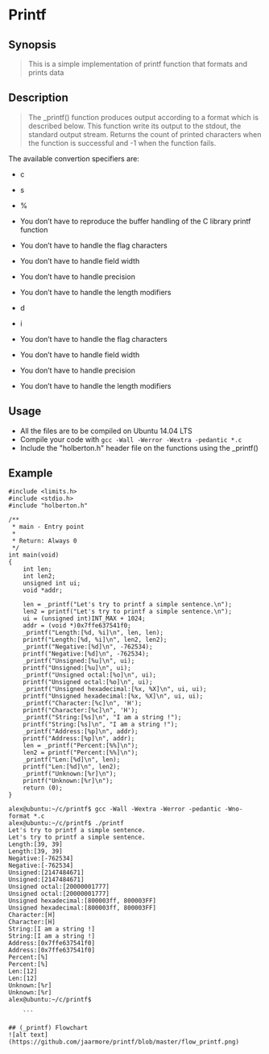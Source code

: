 # Printf

## Synopsis
> This is a simple implementation of printf function that formats and prints data

## Description
> The _printf() function produces output according to a format which is described
below. This function write its output to the stdout, the standard output stream. 
Returns the count of printed characters when the function is successful and -1 when the function fails.

The available convertion specifiers are:
+ c
+ s
+ %
+ You don’t have to reproduce the buffer handling of the C library printf function
+ You don’t have to handle the flag characters
+ You don’t have to handle field width
+ You don’t have to handle precision
+ You don’t have to handle the length modifiers

+ d
+ i
+ You don’t have to handle the flag characters
+ You don’t have to handle field width
+ You don’t have to handle precision
+ You don’t have to handle the length modifiers

## Usage
+ All the files are to be compiled on Ubuntu 14.04 LTS
+ Compile your code with `gcc -Wall -Werror -Wextra -pedantic *.c`
+ Include the "holberton.h" header file on the functions using the _printf()

## Example

```
#include <limits.h>
#include <stdio.h>
#include "holberton.h"

/**
 * main - Entry point
 *
 * Return: Always 0
 */
int main(void)
{
    int len;
    int len2;
    unsigned int ui;
    void *addr;

    len = _printf("Let's try to printf a simple sentence.\n");
    len2 = printf("Let's try to printf a simple sentence.\n");
    ui = (unsigned int)INT_MAX + 1024;
    addr = (void *)0x7ffe637541f0;
    _printf("Length:[%d, %i]\n", len, len);
    printf("Length:[%d, %i]\n", len2, len2);
    _printf("Negative:[%d]\n", -762534);
    printf("Negative:[%d]\n", -762534);
    _printf("Unsigned:[%u]\n", ui);
    printf("Unsigned:[%u]\n", ui);
    _printf("Unsigned octal:[%o]\n", ui);
    printf("Unsigned octal:[%o]\n", ui);
    _printf("Unsigned hexadecimal:[%x, %X]\n", ui, ui);
    printf("Unsigned hexadecimal:[%x, %X]\n", ui, ui);
    _printf("Character:[%c]\n", 'H');
    printf("Character:[%c]\n", 'H');
    _printf("String:[%s]\n", "I am a string !");
    printf("String:[%s]\n", "I am a string !");
    _printf("Address:[%p]\n", addr);
    printf("Address:[%p]\n", addr);
    len = _printf("Percent:[%%]\n");
    len2 = printf("Percent:[%%]\n");
    _printf("Len:[%d]\n", len);
    printf("Len:[%d]\n", len2);
    _printf("Unknown:[%r]\n");
    printf("Unknown:[%r]\n");
    return (0);
}

alex@ubuntu:~/c/printf$ gcc -Wall -Wextra -Werror -pedantic -Wno-format *.c
alex@ubuntu:~/c/printf$ ./printf
Let's try to printf a simple sentence.
Let's try to printf a simple sentence.
Length:[39, 39]
Length:[39, 39]
Negative:[-762534]
Negative:[-762534]
Unsigned:[2147484671]
Unsigned:[2147484671]
Unsigned octal:[20000001777]
Unsigned octal:[20000001777]
Unsigned hexadecimal:[800003ff, 800003FF]
Unsigned hexadecimal:[800003ff, 800003FF]
Character:[H]
Character:[H]
String:[I am a string !]
String:[I am a string !]
Address:[0x7ffe637541f0]
Address:[0x7ffe637541f0]
Percent:[%]
Percent:[%]
Len:[12]
Len:[12]
Unknown:[%r]
Unknown:[%r]
alex@ubuntu:~/c/printf$

    ```

## (_printf) Flowchart
![alt text](https://github.com/jaarmore/printf/blob/master/flow_printf.png)

